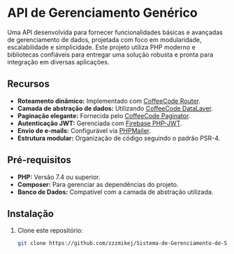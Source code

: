 # **API de Gerenciamento Genérico**

Uma API desenvolvida para fornecer funcionalidades básicas e avançadas de gerenciamento de dados, projetada com foco em modularidade, escalabilidade e simplicidade. Este projeto utiliza PHP moderno e bibliotecas confiáveis para entregar uma solução robusta e pronta para integração em diversas aplicações.

## **Recursos**
- **Roteamento dinâmico:** Implementado com [CoffeeCode Router](https://github.com/robsonvleite/Router).
- **Camada de abstração de dados:** Utilizando [CoffeeCode DataLayer](https://github.com/robsonvleite/DataLayer).
- **Paginação elegante:** Fornecida pelo [CoffeeCode Paginator](https://github.com/robsonvleite/Paginator).
- **Autenticação JWT:** Gerenciada com [Firebase PHP-JWT](https://github.com/firebase/php-jwt).
- **Envio de e-mails:** Configurável via [PHPMailer](https://github.com/PHPMailer/PHPMailer).
- **Estrutura modular:** Organização de código seguindo o padrão PSR-4.

## **Pré-requisitos**
- **PHP:** Versão 7.4 ou superior.
- **Composer:** Para gerenciar as dependências do projeto.
- **Banco de Dados:** Compatível com a camada de abstração utilizada.

## **Instalação**
1. Clone este repositório:
   ```bash
   git clone https://github.com/zzzmikej/Sistema-de-Gerenciamento-de-Servi-o.git
